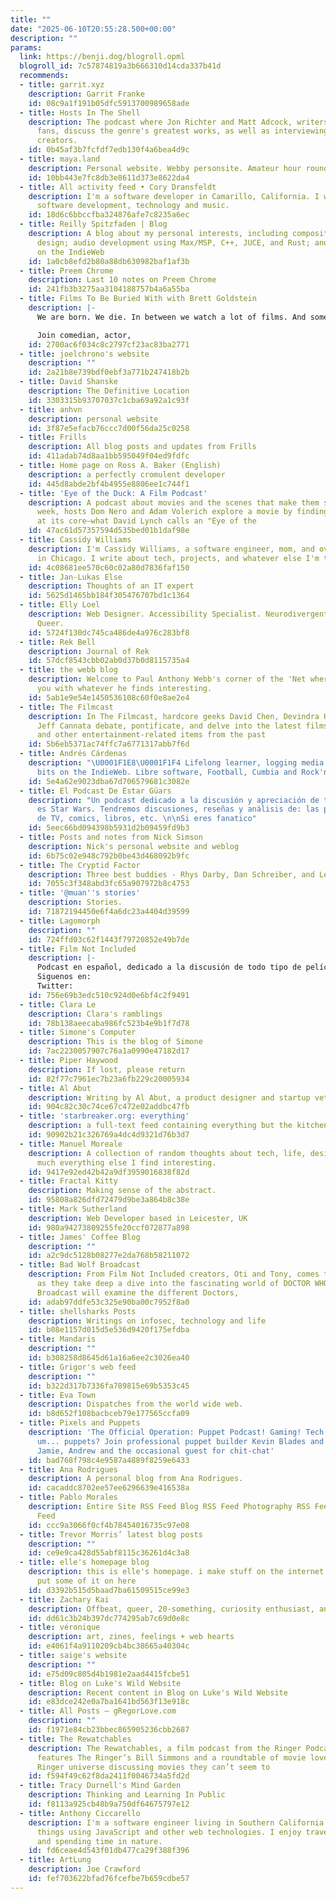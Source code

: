 ```yaml
---
title: ""
date: "2025-06-10T20:55:28.500+00:00"
description: ""
params:
  link: https://benji.dog/blogroll.opml
  blogroll_id: 7c57874819a3b666310d14cda337b41d
  recommends:
  - title: garrit.xyz
    description: Garrit Franke
    id: 08c9a1f191b05dfc5913700989658ade
  - title: Hosts In The Shell
    description: The podcast where Jon Richter and Matt Adcock, writers and cyberpunk
      fans, discuss the genre's greatest works, as well as interviewing other cyberpunk
      creators.
    id: 0b45af3b7fcfdf7edb130f4a6bea4d9c
  - title: maya.land
    description: Personal website. Webby personsite. Amateur hour round the clock.
    id: 10bb443e7fc8db3e8611d373e8622da4
  - title: All activity feed • Cory Dransfeldt
    description: I'm a software developer in Camarillo, California. I write about
      software development, technology and music.
    id: 18d6c6bbccfba324876afe7c8235a6ec
  - title: Reilly Spitzfaden | Blog
    description: A blog about my personal interests, including composition and sound
      design; audio development using Max/MSP, C++, JUCE, and Rust; and web development
      on the IndieWeb
    id: 1a0cb8efd2b80a88db630982baf1af3b
  - title: Preem Chrome
    description: Last 10 notes on Preem Chrome
    id: 241fb3b3275aa3104188757b4a6a55ba
  - title: Films To Be Buried With with Brett Goldstein
    description: |-
      We are born. We die. In between we watch a lot of films. And some of these films shape the people we are. This is a podcast about those films. (And a bit about death.)

      Join comedian, actor,
    id: 2700ac6f034c8c2797cf23ac83ba2771
  - title: joelchrono's website
    description: ""
    id: 2a21b8e739bdf0ebf3a771b247418b2b
  - title: David Shanske
    description: The Definitive Location
    id: 3303315b93707037c1cba69a92a1c93f
  - title: anhvn
    description: personal website
    id: 3f87e5efacb76ccc7d00f56da25c0258
  - title: Frills
    description: All blog posts and updates from Frills
    id: 411adab74d8aa1bb595049f04ed9fdfc
  - title: Home page on Ross A. Baker (English)
    description: a perfectly cromulent developer
    id: 445d8abde2bf4b4955e8806ee1c744f1
  - title: 'Eye of the Duck: A Film Podcast'
    description: A podcast about movies and the scenes that make them special. Each
      week, hosts Dom Nero and Adam Volerich explore a movie by finding the scene
      at its core–what David Lynch calls an "Eye of the
    id: 47ac61d57357594d535bed01b1daf98e
  - title: Cassidy Williams
    description: I'm Cassidy Williams, a software engineer, mom, and overall nerd
      in Chicago. I write about tech, projects, and whatever else I'm thinking about!
    id: 4c08681ee570c60c02a80d7836faf150
  - title: Jan-Lukas Else
    description: Thoughts of an IT expert
    id: 5625d1465bb184f305476707bd1c1364
  - title: Elly Loel
    description: Web Designer. Accessibility Specialist. Neurodivergent. Disabled.
      Queer.
    id: 5724f130dc745ca486de4a976c283bf8
  - title: Rek Bell
    description: Journal of Rek
    id: 57dcf8543cbb02ab0d37b0d8115735a4
  - title: the webb blog
    description: Welcome to Paul Anthony Webb's corner of the 'Net where he'll regale
      you with whatever he finds interesting.
    id: 5ab1e9e54e1450536108c60f0e8ae2e4
  - title: The Filmcast
    description: In The Filmcast, hardcore geeks David Chen, Devindra Hardawar, and
      Jeff Cannata debate, pontificate, and delve into the latest films, TV shows,
      and other entertainment-related items from the past
    id: 5b6eb5371ac74ffc7a6771317abb7f6d
  - title: Andrés Cárdenas
    description: "\U0001F1E8\U0001F1F4 Lifelong learner, logging media and sharing
      bits on the IndieWeb. Libre software, Football, Cumbia and Rock'n'roll."
    id: 5e4a62e9023dba67d706579681c3082e
  - title: El Podcast De Estar Güars
    description: "Un podcast dedicado a la discusión y apreciación de todo lo que
      es Star Wars. Tendremos discusiones, reseñas y análisis de: las películas, series
      de TV, comics, libros, etc. \n\nSi eres fanatico"
    id: 5eec66bd094398b5931d2b09459fd9b3
  - title: Posts and notes from Nick Simson
    description: Nick's personal website and weblog
    id: 6b75c02e948c792b0be43d468092b9fc
  - title: The Cryptid Factor
    description: Three best buddies - Rhys Darby, Dan Schreiber, and Leon 'Buttons' Kirkbeck bring you The Cryptid Factor 
    id: 7055c3f348abd3fc65a907972b8c4753
  - title: '@muan''s stories'
    description: Stories.
    id: 71872194450e6f4a6dc23a4404d39599
  - title: Lagomorph
    description: ""
    id: 724ffd03c62f1443f79720852e49b7de
  - title: Film Not Included
    description: |-
      Podcast en español, dedicado a la discusión de todo tipo de películas. No creemos ser expertos de cine. Somos meros amantes del cine como arte y fuente de entretenimiento.
      Siguenos en:
      Twitter:
    id: 756e69b3edc510c924d0e6bf4c2f9491
  - title: Clara Le
    description: Clara's ramblings
    id: 78b138aeecaba986fc523b4e9b1f7d78
  - title: Simone's Computer
    description: This is the blog of Simone
    id: 7ac2230057907c76a1a0990e47182d17
  - title: Piper Haywood
    description: If lost, please return
    id: 82f77c7961ec7b23a6fb229c20005934
  - title: Al Abut
    description: Writing by Al Abut, a product designer and startup veteran.
    id: 904c82c30c74ce67c472e02addbc47fb
  - title: 'starbreaker.org: everything'
    description: a full-text feed containing everything but the kitchen sink
    id: 90902b21c326769a4dc4d9321d76b3d7
  - title: Manuel Moreale
    description: A collection of random thoughts about tech, life, design and pretty
      much everything else I find interesting.
    id: 9417e92ed42b42a9df3959016838f82d
  - title: Fractal Kitty
    description: Making sense of the abstract.
    id: 95808a826dfd72479d9be3a864b8c38e
  - title: Mark Sutherland
    description: Web Developer based in Leicester, UK
    id: 980a94273809255fe20ccf072877a898
  - title: James' Coffee Blog
    description: ""
    id: a2c9dc5128b08277e2da768b58211072
  - title: Bad Wolf Broadcast
    description: From Film Not Included creators, Oti and Tony, comes their new adventure
      as they take deep a dive into the fascinating world of DOCTOR WHO. Bad Wolf
      Broadcast will examine the different Doctors,
    id: adab97ddfe53c325e90ba00c7952f8a0
  - title: shellsharks Posts
    description: Writings on infosec, technology and life
    id: b08e1157d015d5e536d9420f175efdba
  - title: Mandaris
    description: ""
    id: b308258d8645d61a16a6ee2c3026ea40
  - title: Grigor's web feed
    description: ""
    id: b322d317b7336fa789815e69b5353c45
  - title: Eva Town
    description: Dispatches from the world wide web.
    id: b8d652f108bacbceb79e177565ccfa09
  - title: Pixels and Puppets
    description: 'The Official Operation: Puppet Podcast! Gaming! Tech! Media! And,
      um... puppets? Join professional puppet builder Kevin Blades and his friends
      Jamie, Andrew and the occasional guest for chit-chat'
    id: bad768f798c4e9587a4889f8259e6433
  - title: Ana Rodrigues
    description: A personal blog from Ana Rodrigues.
    id: cacaddc8702ee57ee6296639e416538a
  - title: Pablo Morales
    description: Entire Site RSS Feed Blog RSS Feed Photography RSS Feed Podcast RSS
      Feed
    id: ccc9a3066f0cf4b78454016735c97e08
  - title: Trevor Morris’ latest blog posts
    description: ""
    id: ce9e9ca428d55abf8115c36261d4c3a8
  - title: elle's homepage blog
    description: this is elle's homepage. i make stuff on the internet and i will
      put some of it on here
    id: d3392b515d5baad7ba61509515ce99e3
  - title: Zachary Kai
    description: Offbeat, queer, 20-something, curiosity enthusiast, and traveler.
    id: dd61c3b24b397dc774295ab7c69d0e8c
  - title: véronique
    description: art, zines, feelings + web hearts
    id: e4061f4a9110209cb4bc38665a40304c
  - title: saige's website
    description: ""
    id: e75d09c805d4b1981e2aad4415fcbe51
  - title: Blog on Luke's Wild Website
    description: Recent content in Blog on Luke's Wild Website
    id: e83dce242e0a7ba1641bd563f13e918c
  - title: All Posts — gRegorLove.com
    description: ""
    id: f1971e84cb23bbec865905236cbb2687
  - title: The Rewatchables
    description: The Rewatchables, a film podcast from the Ringer Podcast Network,
      features The Ringer’s Bill Simmons and a roundtable of movie lovers from the
      Ringer universe discussing movies they can’t seem to
    id: f594f49c62f8da2411f0046734a5fd2d
  - title: Tracy Durnell's Mind Garden
    description: Thinking and Learning In Public
    id: f8113a925cb48b9a750df64675797e12
  - title: Anthony Ciccarello
    description: I'm a software engineer living in Southern California building cool
      things using JavaScript and other web technologies. I enjoy travel, disc sports,
      and spending time in nature.
    id: fd6ceae4d543f01db477ca29f388f396
  - title: ArtLung
    description: Joe Crawford
    id: fef703622bfad76fcefbe7b659cdbe57
---
```


